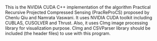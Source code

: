 This is the NVIDIA CUDA C++ implementation of the algorithm Practical Recursive Projected Compressed Sensing (PracReProCS) proposed by Chenlu Qiu and Namrata Vaswani.
It uses NVIDIA CUDA toolkit including CUBLAS, CUSOLVER and Thrust. Also, it uses CImg image processing library for visualization purpose.
CImg and CSVParser library should be included (the header files) to use with this program.

